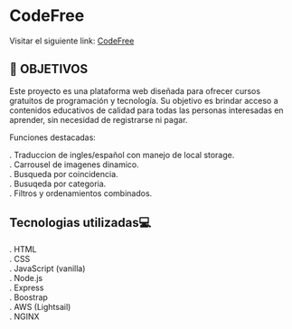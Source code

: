# **CodeFree**

Visitar el siguiente link: <a href="https://codefree.site/inicio" target="_blank">CodeFree</a>

## **📌 OBJETIVOS**

Este proyecto es una plataforma web diseñada para ofrecer cursos gratuitos de programación y tecnología. Su objetivo es brindar acceso a contenidos educativos de calidad para todas las personas interesadas en aprender, sin necesidad de registrarse ni pagar.

Funciones destacadas:

. Traduccion de ingles/español con manejo de local storage.<br>
. Carrousel de imagenes dinamico.<br>
. Busqueda por coincidencia.<br>
. Busuqeda por categoria.<br>
. Filtros y ordenamientos combinados.<br>

## **Tecnologias utilizadas💻**

. HTML<br>
. CSS<br>
. JavaScript (vanilla)<br>
. Node.js<br>
. Express<br>
. Boostrap<br>
. AWS (Lightsail)<br>
. NGINX<br>
